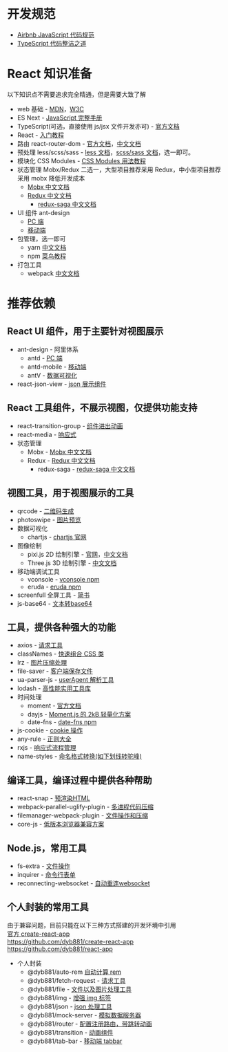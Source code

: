# 开发规范

- [Airbnb JavaScript 代码规范](https://juejin.im/entry/5b2211afe51d4558ba1a4e52)
- [TypeScript 代码整洁之道](https://juejin.im/post/5cfb2b4951882576be276247)

# React 知识准备

以下知识点不需要追求完全精通，但是需要大致了解<br>

- web 基础 - [MDN](https://developer.mozilla.org/zh-CN/)，[W3C](http://www.w3school.com.cn/)
- ES Next - [JavaScript 完整手册](https://juejin.im/post/5bff57fee51d45021a167991)
- TypeScript(可选，直接使用 js/jsx 文件开发亦可) - [官方文档](https://www.tslang.cn/docs/handbook/basic-types.html)
- React - [入门教程](http://www.ruanyifeng.com/blog/2015/03/react.html)
- 路由 react-router-dom - [官方文档](https://reacttraining.com/react-router/web/guides/quick-start)，[中文文档](https://www.jianshu.com/p/b117b437dc5a)
- 预处理 less/scss/sass - [less 文档](https://www.html.cn/doc/less/)，[scss/sass 文档](http://sass.bootcss.com/docs/sass-reference)，选一即可。
- 模块化 CSS Modules - [CSS Modules 用法教程](http://www.ruanyifeng.com/blog/2016/06/css_modules.html)
- 状态管理 Mobx/Redux 二选一，大型项目推荐采用 Redux，中小型项目推荐采用 mobx 降低开发成本
  - [Mobx 中文文档](https://cn.mobx.js.org)
  - [Redux 中文文档](http://cn.redux.js.org)
    - [redux-saga 中文文档](http://leonshi.com/redux-saga-in-chinese/docs/api/index.html)
- UI 组件 ant-design
  - [PC 端](https://ant.design/docs/react/introduce-cn)
  - [移动端](https://mobile.ant.design/docs/react/introduce-cn)
- 包管理，选一即可
  - yarn [中文文档](https://yarnpkg.com/zh-Hant)
  - npm [菜鸟教程](https://www.runoob.com/nodejs/nodejs-npm.html)
- 打包工具
  - webpack [中文文档](https://www.webpackjs.com)

# 推荐依赖

## React UI 组件，用于主要针对视图展示

- ant-design - 阿里体系
  - antd - [PC 端](https://ant.design/docs/react/introduce-cn)
  - antd-mobile - [移动端](https://mobile.ant.design/docs/react/introduce-cn)
  - antV - [数据可视化](https://antv.vision/zh)
- react-json-view - [json 展示组件](https://github.com/mac-s-g/react-json-view)

## React 工具组件，不展示视图，仅提供功能支持

- react-transition-group - [组件进出动画](https://juejin.im/entry/5b3e14e86fb9a04fc4369f1e)
- react-media - [响应式](https://github.com/ReactTraining/react-media)
- 状态管理
  - Mobx - [Mobx 中文文档](https://cn.mobx.js.org)
  - Redux - [Redux 中文文档](https://www.redux.org.cn)
    - redux-saga - [redux-saga 中文文档](http://leonshi.com/redux-saga-in-chinese/docs/api/index.html)

## 视图工具，用于视图展示的工具

- qrcode - [二维码生成](https://www.npmjs.com/package/qrcode)
- photoswipe - [图片预览](https://www.npmjs.com/package/photoswipe)
- 数据可视化
  - chartjs - [chartjs 官网](https://chartjs.bootcss.com)
- 图像绘制
  - pixi.js 2D 绘制引擎 - [官网](https://www.pixijs.com/)，[中文文档](https://github.com/Zainking/LearningPixi)
  - Three.js 3D 绘制引擎 - [中文文档](https://techbrood.com/threejs/docs/)
- 移动端调试工具
  - vconsole - [vconsole npm](https://www.npmjs.com/package/vconsole)
  - eruda - [eruda npm](https://www.npmjs.com/package/eruda)
- screenfull 全屏工具 - [简书](https://www.jianshu.com/p/cfbb13c32c9c)
- js-base64 - [文本转base64](https://www.npmjs.com/package/js-base64)

## 工具，提供各种强大的功能

- axios - [请求工具](https://www.kancloud.cn/yunye/axios/234845)
- classNames - [快速组合 CSS 类](https://www.npmjs.com/package/classnames)
- lrz - [图片压缩处理](https://www.npmjs.com/package/lrz)
- file-saver - [客户端保存文件](https://github.com/eligrey/FileSaver.js)
- ua-parser-js - [userAgent 解析工具](https://github.com/faisalman/ua-parser-js)
- lodash - [高性能实用工具库](http://lodash.net/docs/4.16.1.html)
- 时间处理
  - moment - [官方文档](http://momentjs.cn/docs)
  - dayjs - [Moment.js 的 2kB 轻量化方案](https://github.com/iamkun/dayjs/blob/dev/docs/zh-cn/README.zh-CN.md)
  - date-fns - [date-fns npm](https://www.npmjs.com/package/date-fns)
- js-cookie - [cookie 操作](https://github.com/js-cookie/js-cookie)
- any-rule - [正则大全](https://any86.github.io/any-rule)
- rxjs - [响应式流程管理](https://cn.rx.js.org/manual/installation.html)
- name-styles - [命名格式转换(如下划线转驼峰)](https://gitee.com/jamesfancy/name-styles)

## 编译工具，编译过程中提供各种帮助

- react-snap - [预渲染HTML](https://github.com/stereobooster/react-snap)
- webpack-parallel-uglify-plugin - [多进程代码压缩](https://www.npmjs.com/package/webpack-parallel-uglify-plugin)
- filemanager-webpack-plugin - [文件操作和压缩](https://www.npmjs.com/package/filemanager-webpack-plugin)
- core-js - [低版本浏览器兼容方案](https://github.com/zloirock/core-js)

## Node.js，常用工具

- fs-extra - [文件操作](https://www.npmjs.com/package/fs-extra)
- inquirer - [命令行表单](https://www.npmjs.com/package/inquirer)
- reconnecting-websocket - [自动重连websocket](https://www.npmjs.com/package/reconnecting-websocket)

## 个人封装的常用工具

由于兼容问题，目前只能在以下三种方式搭建的开发环境中引用<br>
[官方 create-react-app](https://github.com/facebook/create-react-app)<br>
https://github.com/dyb881/create-react-app<br>
https://github.com/dyb881/react-app

- 个人封装
  - @dyb881/auto-rem [自动计算 rem](https://www.npmjs.com/package/@dyb881/auto-rem)
  - @dyb881/fetch-request - [请求工具](https://www.npmjs.com/package/@dyb881/fetch-request)
  - @dyb881/file - [文件以及图片处理工具](https://www.npmjs.com/package/@dyb881/file)
  - @dyb881/img - [增强 img 标签](https://www.npmjs.com/package/@dyb881/img)
  - @dyb881/json - [json 处理工具](https://www.npmjs.com/package/@dyb881/json)
  - @dyb881/mock-server - [模拟数据服务器](https://www.npmjs.com/package/@dyb881/mock-server)
  - @dyb881/router - [配置注册路由，带跳转动画](https://www.npmjs.com/package/@dyb881/router)
  - @dyb881/transition - [动画组件](https://www.npmjs.com/package/@dyb881/transition)
  - @dyb881/tab-bar - [移动端 tabbar](https://www.npmjs.com/package/@dyb881/tab-bar)
